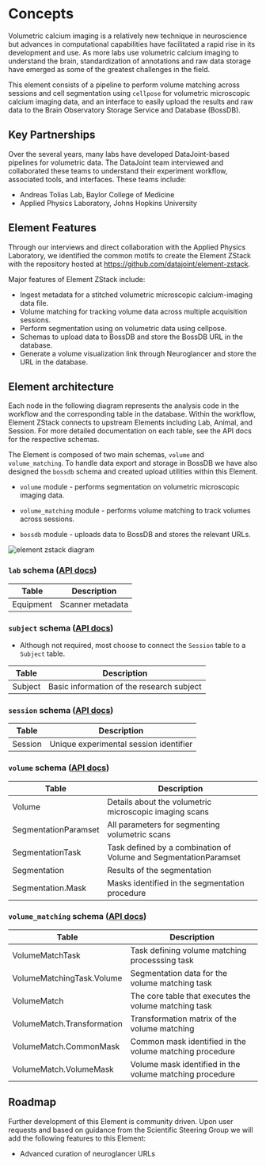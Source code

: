 # Concepts

Volumetric calcium imaging is a relatively new technique in neuroscience but advances in
computational capabilities have facilitated a rapid rise in its development and
use. As more labs use volumetric calcium imaging to
understand the brain, standardization of annotations and raw data storage have
emerged as some of the greatest challenges in the field. 

This element consists of a pipeline to perform volume matching across sessions
and cell segmentation using `cellpose` for volumetric microscopic calcium imaging data, and an
interface to easily upload the results and raw data to the Brain Observatory
Storage Service and Database (BossDB).

## Key Partnerships

Over the several years, many labs have developed DataJoint-based pipelines for volumetric
data. The DataJoint team interviewed and collaborated these teams to
understand their experiment workflow, associated tools, and interfaces. These teams
include:

- Andreas Tolias Lab, Baylor College of Medicine
- Applied Physics Laboratory, Johns Hopkins University

## Element Features

Through our interviews and direct collaboration with the Applied Physics Laboratory, we identified
the common motifs to create the Element ZStack with the repository hosted at
https://github.com/datajoint/element-zstack.

Major features of Element ZStack include:

- Ingest metadata for a stitched volumetric microscopic calcium-imaging data
  file.
- Volume matching for tracking volume data across multiple acquisition sessions.
- Perform segmentation using on volumetric data using cellpose. 
- Schemas to upload data to BossDB and store the BossDB URL in the database.
- Generate a volume visualization link through Neuroglancer and store the URL in
  the database.


## Element architecture

Each node in the following diagram represents the analysis code in the workflow and the
corresponding table in the database.  Within the workflow, Element ZStack
connects to upstream Elements including Lab, Animal, and Session. For more detailed
documentation on each table, see the API docs for the respective schemas.

The Element is composed of two main schemas, `volume` and `volume_matching`. To handle
data export and storage in BossDB we have also designed the `bossdb` schema and
created upload utilities within this Element. 

- `volume` module - performs segmentation on volumetric microscopic imaging
  data.

- `volume_matching` module - performs volume matching to track volumes across sessions.

- `bossdb` module - uploads data to BossDB and stores the relevant URLs.

![element zstack diagram](https://raw.githubusercontent.com/datajoint/element-zstack/images/zstack_diagram.svg)

### `lab` schema ([API docs](../api/workflow_calcium_imaging/pipeline/#workflow_calcium_imaging.pipeline.Equipment))

| Table | Description |
| --- | --- |
| Equipment | Scanner metadata |

### `subject` schema ([API docs](https://datajoint.com/docs/elements/element-animal/api/element_animal/subject))

- Although not required, most choose to connect the `Session` table to a `Subject` table.

| Table | Description |
| --- | --- |
| Subject | Basic information of the research subject |

### `session` schema ([API docs](https://datajoint.com/docs/elements/element-session/api/element_session/session_with_datetime))

| Table | Description |
| --- | --- |
| Session | Unique experimental session identifier |

### `volume` schema ([API docs](https://datajoint.com/docs/elements/element-zstack/api/element_zstack/volume))

| Table | Description |
| --- | --- |
| Volume | Details about the volumetric microscopic imaging scans |
| SegmentationParamset | All parameters for segmenting volumetric scans |
| SegmentationTask | Task defined by a combination of Volume and SegmentationParamset |
| Segmentation | Results of the segmentation |
| Segmentation.Mask | Masks identified in the segmentation procedure |

### `volume_matching` schema ([API docs](https://datajoint.com/docs/elements/element-zstack/api/element_zstack/volume))

| Table | Description |
| --- | --- |
| VolumeMatchTask | Task defining volume matching processsing task |
| VolumeMatchingTask.Volume | Segmentation data for the volume matching task |
| VolumeMatch | The core table that executes the volume matching task  |
| VolumeMatch.Transformation | Transformation matrix of the volume matching |
| VolumeMatch.CommonMask | Common mask identified in the volume matching procedure |
| VolumeMatch.VolumeMask | Volume mask identified in the volume matching procedure |

## Roadmap

Further development of this Element is community driven. Upon user requests and based on
guidance from the Scientific Steering Group we will add the following features to this
Element:

- Advanced curation of neuroglancer URLs